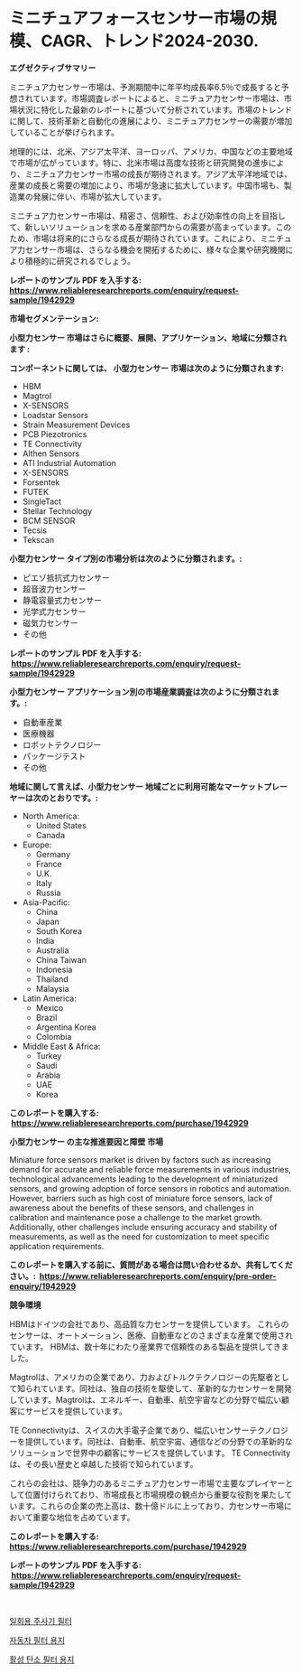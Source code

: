 <p><h1>ミニチュアフォースセンサー市場の規模、CAGR、トレンド2024-2030.</h1></p><p><strong>エグゼクティブサマリー</strong></p>
<p><p>ミニチュア力センサー市場は、予測期間中に年平均成長率6.5％で成長すると予想されています。市場調査レポートによると、ミニチュア力センサー市場は、市場状況に特化した最新のレポートに基づいて分析されています。市場のトレンドに関して、技術革新と自動化の進展により、ミニチュア力センサーの需要が増加していることが挙げられます。</p><p>地理的には、北米、アジア太平洋、ヨーロッパ、アメリカ、中国などの主要地域で市場が広がっています。特に、北米市場は高度な技術と研究開発の進歩により、ミニチュア力センサー市場の成長が期待されます。アジア太平洋地域では、産業の成長と需要の増加により、市場が急速に拡大しています。中国市場も、製造業の発展に伴い、市場が拡大しています。</p><p>ミニチュア力センサー市場は、精密さ、信頼性、および効率性の向上を目指して、新しいソリューションを求める産業部門からの需要が高まっています。このため、市場は将来的にさらなる成長が期待されています。これにより、ミニチュア力センサー市場は、さらなる機会を開拓するために、様々な企業や研究機関により積極的に研究されるでしょう。</p></p>
<p><strong>レポートのサンプル PDF を入手する: <a href="https://www.reliableresearchreports.com/enquiry/request-sample/1942929">https://www.reliableresearchreports.com/enquiry/request-sample/1942929</a></strong></p>
<p><strong>市場セグメンテーション:</strong></p>
<p><strong> 小型力センサー 市場はさらに概要、展開、アプリケーション、地域に分類されます :</strong></p>
<p><strong>コンポーネントに関しては、 小型力センサー 市場は次のように分類されます: &nbsp;</strong></p>
<p><ul><li>HBM</li><li>Magtrol</li><li>X-SENSORS</li><li>Loadstar Sensors</li><li>Strain Measurement Devices</li><li>PCB Piezotronics</li><li>TE Connectivity</li><li>Althen Sensors</li><li>ATI Industrial Automation</li><li>X-SENSORS</li><li>Forsentek</li><li>FUTEK</li><li>SingleTact</li><li>Stellar Technology</li><li>BCM SENSOR</li><li>Tecsis</li><li>Tekscan</li></ul></p>
<p><strong> 小型力センサー タイプ別の市場分析は次のように分類されます。:</strong></p>
<p><ul><li>ピエゾ抵抗式力センサー</li><li>超音波力センサー</li><li>静電容量式力センサー</li><li>光学式力センサー</li><li>磁気力センサー</li><li>その他</li></ul></p>
<p><strong>レポートのサンプル PDF を入手する: &nbsp;<a href="https://www.reliableresearchreports.com/enquiry/request-sample/1942929">https://www.reliableresearchreports.com/enquiry/request-sample/1942929</a></strong></p>
<p><strong> 小型力センサー アプリケーション別の市場産業調査は次のように分類されます。:</strong></p>
<p><ul><li>自動車産業</li><li>医療機器</li><li>ロボットテクノロジー</li><li>パッケージテスト</li><li>その他</li></ul></p>
<p><strong>地域に関して言えば、小型力センサー 地域ごとに利用可能なマーケットプレーヤーは次のとおりです。:</strong></p>
<p><ul>
    <li>
        North America:
        <ul>
            <li>United States</li>
            <li>Canada</li>
        </ul>
    </li>
    <li>
        Europe:
        <ul>
            <li>Germany</li>
            <li>France</li>
            <li>U.K.</li>
            <li>Italy</li>
            <li>Russia</li>
        </ul>
    </li>
    <li>
        Asia-Pacific:
        <ul>
            <li>China</li>
            <li>Japan</li>
            <li>South Korea</li>
            <li>India</li>
            <li>Australia</li>
            <li>China Taiwan</li>
            <li>Indonesia</li>
            <li>Thailand</li>
            <li>Malaysia</li>
        </ul>
    </li>
    <li>
        Latin America:
        <ul>
            <li>Mexico</li>
            <li>Brazil</li>
            <li>Argentina Korea</li>
            <li>Colombia</li>
        </ul>
    </li>
    <li>
        Middle East & Africa:
        <ul>
            <li>Turkey</li>
            <li>Saudi</li>
            <li>Arabia</li>
            <li>UAE</li>
            <li>Korea</li>
        </ul>
    </li>
    </ul></p>
<p><strong>このレポートを購入する: &nbsp;<a href="https://www.reliableresearchreports.com/purchase/1942929">https://www.reliableresearchreports.com/purchase/1942929</a></strong></p>
<p><strong>小型力センサー の主な推進要因と障壁 市場</strong></p>
<p><p>Miniature force sensors market is driven by factors such as increasing demand for accurate and reliable force measurements in various industries, technological advancements leading to the development of miniaturized sensors, and growing adoption of force sensors in robotics and automation. However, barriers such as high cost of miniature force sensors, lack of awareness about the benefits of these sensors, and challenges in calibration and maintenance pose a challenge to the market growth. Additionally, other challenges include ensuring accuracy and stability of measurements, as well as the need for customization to meet specific application requirements.</p></p>
<p><strong>このレポートを購入する前に、質問がある場合は問い合わせるか、共有してください。:&nbsp; <a href="https://www.reliableresearchreports.com/enquiry/pre-order-enquiry/1942929">https://www.reliableresearchreports.com/enquiry/pre-order-enquiry/1942929</a></strong></p>
<p><strong>競争環境</strong></p>
<p><p>HBMはドイツの会社であり、高品質な力センサーを提供しています。 これらのセンサーは、オートメーション、医療、自動車などのさまざまな産業で使用されています。 HBMは、数十年にわたり産業界で信頼性のある製品を提供してきました。</p><p>Magtrolは、アメリカの企業であり、力およびトルクテクノロジーの先駆者として知られています。同社は、独自の技術を駆使して、革新的な力センサーを開発しています。Magtrolは、エネルギー、自動車、航空宇宙などの分野で幅広い顧客にサービスを提供しています。</p><p>TE Connectivityは、スイスの大手電子企業であり、幅広いセンサーテクノロジーを提供しています。同社は、自動車、航空宇宙、通信などの分野での革新的なソリューションで世界中の顧客にサービスを提供しています。 TE Connectivityは、その長い歴史と卓越した技術で知られています。</p><p>これらの会社は、競争力のあるミニチュア力センサー市場で主要なプレイヤーとして位置付けられており、市場成長と市場規模の観点から重要な役割を果たしています。これらの企業の売上高は、数十億ドルに上っており、力センサー市場において重要な地位を占めています。</p></p>
<p><strong>このレポートを購入する: &nbsp; <a href="https://www.reliableresearchreports.com/purchase/1942929">https://www.reliableresearchreports.com/purchase/1942929</a></strong></p>
<p><strong>レポートのサンプル PDF を入手する: &nbsp;<a href="https://www.reliableresearchreports.com/enquiry/request-sample/1942929">https://www.reliableresearchreports.com/enquiry/request-sample/1942929</a></strong><strong></strong></p>
<p>&nbsp;</p>
<p><p><a href="https://github.com/plelbej847484502/Market-Research-Report-List-1/blob/main/26781156923.md">일회용 주사기 필터</a></p><p><a href="https://github.com/wallacBahrtyinger567686/Market-Research-Report-List-1/blob/main/74441816922.md">자동차 필터 용지</a></p><p><a href="https://github.com/vseigx30c9a1j/Market-Research-Report-List-1/blob/main/67785136924.md">활성 탄소 필터 용지</a></p></p>